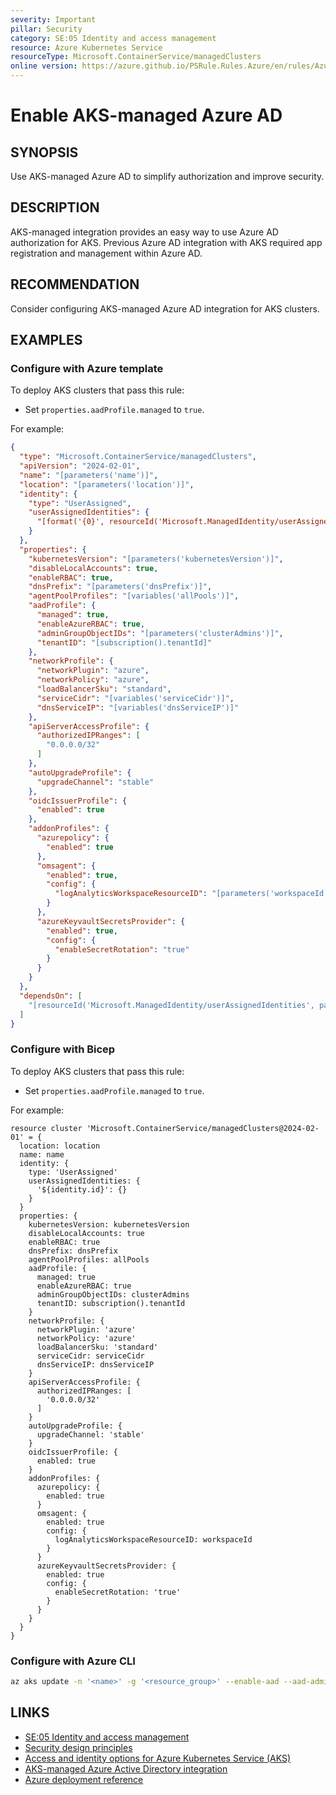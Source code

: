 ```yaml
---
severity: Important
pillar: Security
category: SE:05 Identity and access management
resource: Azure Kubernetes Service
resourceType: Microsoft.ContainerService/managedClusters
online version: https://azure.github.io/PSRule.Rules.Azure/en/rules/Azure.AKS.ManagedAAD/
---
```


# Enable AKS-managed Azure AD

## SYNOPSIS

Use AKS-managed Azure AD to simplify authorization and improve security.

## DESCRIPTION

AKS-managed integration provides an easy way to use Azure AD authorization for AKS.
Previous Azure AD integration with AKS required app registration and management within Azure AD.

## RECOMMENDATION

Consider configuring AKS-managed Azure AD integration for AKS clusters.

## EXAMPLES

### Configure with Azure template

To deploy AKS clusters that pass this rule:

- Set `properties.aadProfile.managed` to `true`.

For example:

```json
{
  "type": "Microsoft.ContainerService/managedClusters",
  "apiVersion": "2024-02-01",
  "name": "[parameters('name')]",
  "location": "[parameters('location')]",
  "identity": {
    "type": "UserAssigned",
    "userAssignedIdentities": {
      "[format('{0}', resourceId('Microsoft.ManagedIdentity/userAssignedIdentities', parameters('identityName')))]": {}
    }
  },
  "properties": {
    "kubernetesVersion": "[parameters('kubernetesVersion')]",
    "disableLocalAccounts": true,
    "enableRBAC": true,
    "dnsPrefix": "[parameters('dnsPrefix')]",
    "agentPoolProfiles": "[variables('allPools')]",
    "aadProfile": {
      "managed": true,
      "enableAzureRBAC": true,
      "adminGroupObjectIDs": "[parameters('clusterAdmins')]",
      "tenantID": "[subscription().tenantId]"
    },
    "networkProfile": {
      "networkPlugin": "azure",
      "networkPolicy": "azure",
      "loadBalancerSku": "standard",
      "serviceCidr": "[variables('serviceCidr')]",
      "dnsServiceIP": "[variables('dnsServiceIP')]"
    },
    "apiServerAccessProfile": {
      "authorizedIPRanges": [
        "0.0.0.0/32"
      ]
    },
    "autoUpgradeProfile": {
      "upgradeChannel": "stable"
    },
    "oidcIssuerProfile": {
      "enabled": true
    },
    "addonProfiles": {
      "azurepolicy": {
        "enabled": true
      },
      "omsagent": {
        "enabled": true,
        "config": {
          "logAnalyticsWorkspaceResourceID": "[parameters('workspaceId')]"
        }
      },
      "azureKeyvaultSecretsProvider": {
        "enabled": true,
        "config": {
          "enableSecretRotation": "true"
        }
      }
    }
  },
  "dependsOn": [
    "[resourceId('Microsoft.ManagedIdentity/userAssignedIdentities', parameters('identityName'))]"
  ]
}
```

### Configure with Bicep

To deploy AKS clusters that pass this rule:

- Set `properties.aadProfile.managed` to `true`.

For example:

```bicep
resource cluster 'Microsoft.ContainerService/managedClusters@2024-02-01' = {
  location: location
  name: name
  identity: {
    type: 'UserAssigned'
    userAssignedIdentities: {
      '${identity.id}': {}
    }
  }
  properties: {
    kubernetesVersion: kubernetesVersion
    disableLocalAccounts: true
    enableRBAC: true
    dnsPrefix: dnsPrefix
    agentPoolProfiles: allPools
    aadProfile: {
      managed: true
      enableAzureRBAC: true
      adminGroupObjectIDs: clusterAdmins
      tenantID: subscription().tenantId
    }
    networkProfile: {
      networkPlugin: 'azure'
      networkPolicy: 'azure'
      loadBalancerSku: 'standard'
      serviceCidr: serviceCidr
      dnsServiceIP: dnsServiceIP
    }
    apiServerAccessProfile: {
      authorizedIPRanges: [
        '0.0.0.0/32'
      ]
    }
    autoUpgradeProfile: {
      upgradeChannel: 'stable'
    }
    oidcIssuerProfile: {
      enabled: true
    }
    addonProfiles: {
      azurepolicy: {
        enabled: true
      }
      omsagent: {
        enabled: true
        config: {
          logAnalyticsWorkspaceResourceID: workspaceId
        }
      }
      azureKeyvaultSecretsProvider: {
        enabled: true
        config: {
          enableSecretRotation: 'true'
        }
      }
    }
  }
}
```

<!-- external:avm avm/res/container-service/managed-cluster aadProfileManaged -->

### Configure with Azure CLI

```bash
az aks update -n '<name>' -g '<resource_group>' --enable-aad --aad-admin-group-object-ids '<group_id>'
```

## LINKS

- [SE:05 Identity and access management](https://learn.microsoft.com/azure/well-architected/security/identity-access)
- [Security design principles](https://learn.microsoft.com/azure/architecture/framework/security/security-principles)
- [Access and identity options for Azure Kubernetes Service (AKS)](https://learn.microsoft.com/azure/aks/concepts-identity#azure-ad-integration)
- [AKS-managed Azure Active Directory integration](https://learn.microsoft.com/azure/aks/managed-aad)
- [Azure deployment reference](https://learn.microsoft.com/azure/templates/microsoft.containerservice/managedclusters#ManagedClusterAADProfile)
